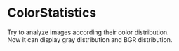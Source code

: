 # ColorStatistics
Try to analyze images according their color distribution.  
Now it can display gray distribution and BGR distribution.